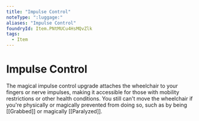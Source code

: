 ```yaml
---
title: "Impulse Control"
noteType: ":luggage:"
aliases: "Impulse Control"
foundryId: Item.PNtMUCu4HsMQvZlk
tags:
  - Item
---
```


# Impulse Control

The magical impulse control upgrade attaches the wheelchair to your fingers or nerve impulses, making it accessible for those with mobility restrictions or other health conditions. You still can't move the wheelchair if you're physically or magically prevented from doing so, such as by being [[Grabbed]] or magically [[Paralyzed]].

